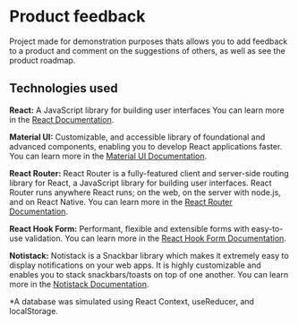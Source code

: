 # Product feedback
Project made for demonstration purposes thats allows you to add feedback to a product and comment on the suggestions of others, as well as see the product roadmap.

## Technologies used
**React:**
A JavaScript library for building user interfaces
You can learn more in the [React Documentation](https://reactjs.org/).

**Material UI:**
Customizable, and accessible library of foundational and advanced components, enabling you to develop React applications faster.
You can learn more in the [Material UI Documentation](https://mui.com/).

**React Router:**
React Router is a fully-featured client and server-side routing library for React, a JavaScript library for building user interfaces. React Router runs anywhere React runs; on the web, on the server with node.js, and on React Native.
You can learn more in the [React Router Documentation](https://reactrouter.com/docs/en/v6).

**React Hook Form:**
Performant, flexible and extensible forms with easy-to-use validation.
You can learn more in the [React Hook Form Documentation](https://react-hook-form.com/).

**Notistack:**
Notistack is a Snackbar library which makes it extremely easy to display notifications on your web apps. It is highly customizable and enables you to stack snackbars/toasts on top of one another.
You can learn more in the [Notistack Documentation](https://iamhosseindhv.com/notistack).

*A database was simulated using React Context, useReducer, and localStorage.